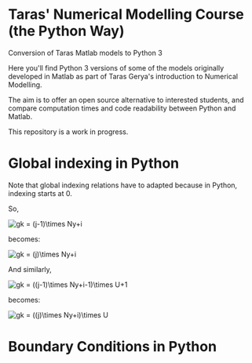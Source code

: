 # Taras' Numerical Modelling Course (the Python Way)
Conversion of Taras Matlab models to Python 3

Here you'll find Python 3 versions of some of the models originally developed in Matlab as part of Taras Gerya's introduction to Numerical Modelling.

The aim is to offer an open source alternative to interested students, and compare computation times and code readability between Python and Matlab.

This repository is a work in progress.

# Global indexing in Python
Note that global indexing relations have to adapted because in Python, indexing starts at 0.

So, 

<img src="https://latex.codecogs.com/svg.image?gk&space;=&space;(j-1)\times&space;Ny&plus;i" title="gk = (j-1)\times Ny+i" /> 

becomes:

<img src="https://latex.codecogs.com/svg.image?gk&space;=&space;(j)\times&space;Ny&plus;i" title="gk = (j)\times Ny+i" />

And similarly,

<img src="https://latex.codecogs.com/svg.image?gk&space;=&space;((j-1)\times&space;Ny&plus;i-1)\times&space;U&plus;1" title="gk = ((j-1)\times Ny+i-1)\times U+1" />

becomes:

<img src="https://latex.codecogs.com/svg.image?gk&space;=&space;((j)\times&space;Ny&plus;i)\times&space;U" title="gk = ((j)\times Ny+i)\times U" />

# Boundary Conditions in Python
